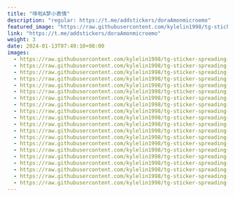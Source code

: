 ```yaml
---
title: "哆啦A梦小表情"
description: "regular: https://t.me/addstickers/doraAmonmicroemo"
featured_image: "https://raw.githubusercontent.com/kylelin1998/tg-sticker-spreading-worldwide-images/main/img/82669b00-3040-437b-94d0-79e540d7e026.jpg"
link: "https://t.me/addstickers/doraAmonmicroemo"
weight: 3
date: 2024-01-13T07:49:10+08:00
images:
  - https://raw.githubusercontent.com/kylelin1998/tg-sticker-spreading-worldwide-images/main/img/82669b00-3040-437b-94d0-79e540d7e026.jpg
  - https://raw.githubusercontent.com/kylelin1998/tg-sticker-spreading-worldwide-images/main/img/65aeba7f-a88e-4ad0-a01e-fc709de25e05.jpg
  - https://raw.githubusercontent.com/kylelin1998/tg-sticker-spreading-worldwide-images/main/img/94f29c8a-3552-4f48-9299-8145282c323f.jpg
  - https://raw.githubusercontent.com/kylelin1998/tg-sticker-spreading-worldwide-images/main/img/bd90104f-5c8a-4330-9467-8746d7d3f6ab.jpg
  - https://raw.githubusercontent.com/kylelin1998/tg-sticker-spreading-worldwide-images/main/img/03a0c2b4-3b05-454b-bf14-7e5867fa4a9e.jpg
  - https://raw.githubusercontent.com/kylelin1998/tg-sticker-spreading-worldwide-images/main/img/197fc7f1-6582-413d-b8e7-9016c97e5620.jpg
  - https://raw.githubusercontent.com/kylelin1998/tg-sticker-spreading-worldwide-images/main/img/f2b82edb-ad92-4007-ba60-9ee96e848332.jpg
  - https://raw.githubusercontent.com/kylelin1998/tg-sticker-spreading-worldwide-images/main/img/c17a08f0-b1fd-4855-8e9c-d8da7f5ad068.jpg
  - https://raw.githubusercontent.com/kylelin1998/tg-sticker-spreading-worldwide-images/main/img/dbe67b3a-d8ed-470a-8fb1-f4a5d0622817.jpg
  - https://raw.githubusercontent.com/kylelin1998/tg-sticker-spreading-worldwide-images/main/img/8aee58e3-dc2d-4668-a0e1-59dfa1083172.jpg
  - https://raw.githubusercontent.com/kylelin1998/tg-sticker-spreading-worldwide-images/main/img/a4d8b42e-780b-4f26-80dd-6957aa65d0ae.jpg
  - https://raw.githubusercontent.com/kylelin1998/tg-sticker-spreading-worldwide-images/main/img/c47b1891-7250-4609-aa29-d1d048e858b0.jpg
  - https://raw.githubusercontent.com/kylelin1998/tg-sticker-spreading-worldwide-images/main/img/66609148-ad67-457f-996d-4fa88293fea4.jpg
  - https://raw.githubusercontent.com/kylelin1998/tg-sticker-spreading-worldwide-images/main/img/1dc77cd7-ca0e-4912-a35e-1369382583d4.jpg
  - https://raw.githubusercontent.com/kylelin1998/tg-sticker-spreading-worldwide-images/main/img/826488eb-d4ae-4a5b-a9ca-78f51d790572.jpg
  - https://raw.githubusercontent.com/kylelin1998/tg-sticker-spreading-worldwide-images/main/img/615c1db4-737c-464c-b594-26961d1e61b5.jpg
  - https://raw.githubusercontent.com/kylelin1998/tg-sticker-spreading-worldwide-images/main/img/6435098c-6b70-4f89-ac9b-ca6b109de8e6.jpg
  - https://raw.githubusercontent.com/kylelin1998/tg-sticker-spreading-worldwide-images/main/img/fe2691f1-4e43-4fb5-845f-dda29f79fcfb.jpg
  - https://raw.githubusercontent.com/kylelin1998/tg-sticker-spreading-worldwide-images/main/img/43ae723b-de76-42db-aef5-1490388326b4.jpg
  - https://raw.githubusercontent.com/kylelin1998/tg-sticker-spreading-worldwide-images/main/img/ccd2c20a-09bd-4015-9e41-6665e1de4995.jpg
---
```

